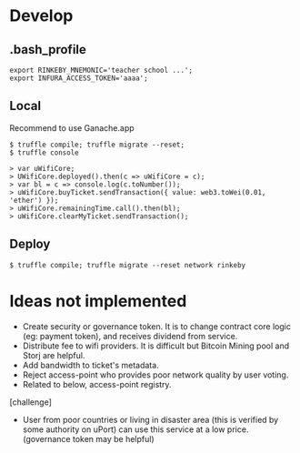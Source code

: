 # Develop

## .bash_profile

```
export RINKEBY_MNEMONIC='teacher school ...';
export INFURA_ACCESS_TOKEN='aaaa';
```

## Local

Recommend to use Ganache.app

```
$ truffle compile; truffle migrate --reset;
$ truffle console

> var uWifiCore;
> UWifiCore.deployed().then(c => uWifiCore = c);
> var bl = c => console.log(c.toNumber());
> uWifiCore.buyTicket.sendTransaction({ value: web3.toWei(0.01, 'ether') });
> uWifiCore.remainingTime.call().then(bl);
> uWifiCore.clearMyTicket.sendTransaction();
```

## Deploy

```
$ truffle compile; truffle migrate --reset network rinkeby
```


# Ideas not implemented

- Create security or governance token. It is to change contract core logic (eg: payment token), and receives dividend from service.
- Distribute fee to wifi providers. It is difficult but Bitcoin Mining pool and Storj are helpful.
- Add bandwidth to ticket's metadata.
- Reject access-point who provides poor network quality by user voting.
- Related to below, access-point registry.

[challenge]
- User from poor countries or living in disaster area (this is verified by some authority on uPort) can use this service at a low price. (governance token may be helpful)
